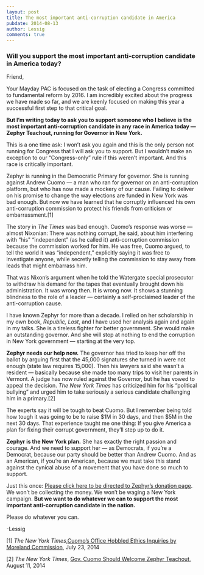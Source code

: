 ```yaml
---
layout: post
title: The most important anti-corruption candidate in America
pubdate: 2014-08-13
author: Lessig
comments: true
---
```


### Will you support the most important anti-corruption candidate in America today?

Friend,

Your Mayday PAC is focused on the task of electing a Congress committed to fundamental reform by 2016. I am incredibly excited about the progress we have made so far, and we are keenly focused on making this year a successful first step to that critical goal.

<strong>But I&rsquo;m writing today to ask you to support someone who I believe is the most important anti-corruption candidate in any race in America today &mdash; Zephyr Teachout, running for Governor in New York.</strong>

This is a one time ask: I won&rsquo;t ask you again and this is the only person not running for Congress that I will ask you to support. But I wouldn&rsquo;t make an exception to our &ldquo;Congress-only&rdquo; rule if this weren&rsquo;t important. And this race is critically important.

Zephyr is running in the Democratic Primary for governor. She is running against Andrew Cuomo &mdash; a man who ran for governor on an anti-corruption platform, but who has now made a mockery of our cause. Failing to deliver on his promise to change the way elections are funded in New York was bad enough. But now we have learned that he corruptly influenced his own anti-corruption commission to protect his friends from criticism or embarrassment.[1]

The story in <em>The Times</em> was bad enough. Cuomo&rsquo;s response was worse &mdash; almost Nixonian: There was nothing corrupt, he said, about him interfering with &ldquo;his&quot; &ldquo;independent&rdquo; (as he called it) anti-corruption commission because the commission worked for him. He was free, Cuomo argued, to tell the world it was &ldquo;independent,&rdquo; explicitly saying it was free to investigate anyone, while secretly telling the commission to stay away from leads that might embarrass him.

That was Nixon&rsquo;s argument when he told the Watergate special prosecutor to withdraw his demand for the tapes that eventually brought down his administration. It was wrong then. It is wrong now. It shows a stunning blindness to the role of a leader &mdash; certainly a self-proclaimed leader of the anti-corruption cause.

I have known Zephyr for more than a decade. I relied on her scholarship in my own book, <em>Republic, Lost</em>, and I have used her analysis again and again in my talks. She is a tireless fighter for better government. She would make an outstanding governor. And she will stop at nothing to end the corruption in New York government &mdash; starting at the very top.

<strong>Zephyr needs our help now.</strong> The governor has tried to keep her off the ballot by arguing first that the 45,000 signatures she turned in were not enough (state law requires 15,000). Then his lawyers said she wasn&rsquo;t a resident &mdash; basically because she made too many trips to visit her parents in Vermont. A judge has now ruled against the Governor, but he has vowed to appeal the decision. _The New York Times_ has criticized him for his &ldquo;political bullying&rdquo; and urged him to take seriously a serious candidate challenging him in a primary.[2]

The experts say it will be tough to beat Cuomo. But I remember being told how tough it was going to be to raise $1M in 30 days, and then $5M in the next 30 days. That experience taught me one thing: If you give America a plan for fixing their corrupt government, they&rsquo;ll step up to do it.

<strong>Zephyr is the New York plan.</strong> She has exactly the right passion and courage. And we need to support her &mdash; as Democrats, if you&rsquo;re a Democrat, because our party should be better than Andrew Cuomo. And as an American, if you&rsquo;re an American, because we must take this stand against the cynical abuse of a movement that you have done so much to support.

Just this once: [Please click here to be directed to Zephyr&rsquo;s donation page](https://zephyrteachout.nationbuilder.com/donate). We won&rsquo;t be collecting the money. We won&rsquo;t be waging a New York campaign. <strong>But we want to do whatever we can to support the most important anti-corruption candidate in the nation.</strong>

Please do whatever you can.


-Lessig

[1] _The New York Times_,<a href="http://www.nytimes.com/2014/07/23/nyregion/governor-andrew-cuomo-and-the-short-life-of-the-moreland-commission.html">Cuomo&rsquo;s Office Hobbled Ethics Inquiries by Moreland Commission</a>, July 23, 2014

[2] _The New York Times_, <a href="http://www.nytimes.com/2014/08/12/opinion/gov-cuomo-should-welcome-zephyr-teachout.html?_r=1" target="_blank">Gov. Cuomo Should Welcome Zephyr Teachout</a>, August 11, 2014</span>

